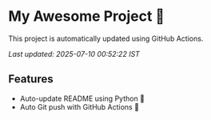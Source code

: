 # My Awesome Project 🚀

This project is automatically updated using GitHub Actions.

_Last updated: 2025-07-10 00:52:22 IST_

## Features
- Auto-update README using Python 🐍
- Auto Git push with GitHub Actions 🤖
